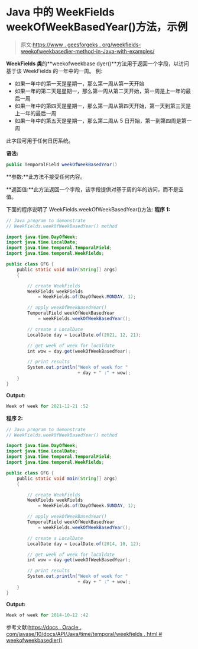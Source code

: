 # Java 中的 WeekFields weekOfWeekBasedYear()方法，示例

> 原文:[https://www . geesforgeks . org/weekfields-weekofweekbasedier-method-in-Java-with-examples/](https://www.geeksforgeeks.org/weekfields-weekofweekbasedyear-method-in-java-with-examples/)

**WeekFields 类**的**weekofweekbase dyer()**方法用于返回一个字段，以访问基于该 WeekFields 的一年中的一周。
例:

*   如果一年中的第一天是星期一，那么第一周从第一天开始
*   如果一年的第二天是星期一，那么第一周从第二天开始，第一周是上一年的最后一周
*   如果一年中的第四天是星期一，那么第一周从第四天开始，第一天到第三天是上一年的最后一周
*   如果一年中的第五天是星期一，那么第二周从 5 日开始，第一到第四周是第一周

此字段可用于任何日历系统。

**语法:**

```java
public TemporalField weekOfWeekBasedYear()

```

**参数:**此方法不接受任何内容。

**返回值:**此方法返回一个字段，该字段提供对基于周的年的访问，而不是空值。

下面的程序说明了 WeekFields.weekOfWeekBasedYear()方法:
**程序 1:**

```java
// Java program to demonstrate
// WeekFields.weekOfWeekBasedYear() method

import java.time.DayOfWeek;
import java.time.LocalDate;
import java.time.temporal.TemporalField;
import java.time.temporal.WeekFields;

public class GFG {
    public static void main(String[] args)
    {

        // create WeekFields
        WeekFields weekFields
            = WeekFields.of(DayOfWeek.MONDAY, 1);

        // apply weekOfWeekBasedYear()
        TemporalField weekOfWeekBasedYear
            = weekFields.weekOfWeekBasedYear();

        // create a LocalDate
        LocalDate day = LocalDate.of(2021, 12, 21);

        // get week of week for localdate
        int wow = day.get(weekOfWeekBasedYear);

        // print results
        System.out.println("Week of week for "
                           + day + " :" + wow);
    }
}
```

**Output:**

```java
Week of week for 2021-12-21 :52

```

**程序 2:**

```java
// Java program to demonstrate
// WeekFields.weekOfWeekBasedYear() method

import java.time.DayOfWeek;
import java.time.LocalDate;
import java.time.temporal.TemporalField;
import java.time.temporal.WeekFields;

public class GFG {
    public static void main(String[] args)
    {

        // create WeekFields
        WeekFields weekFields
            = WeekFields.of(DayOfWeek.SUNDAY, 1);

        // apply weekOfWeekBasedYear()
        TemporalField weekOfWeekBasedYear
            = weekFields.weekOfWeekBasedYear();

        // create a LocalDate
        LocalDate day = LocalDate.of(2014, 10, 12);

        // get week of week for localdate
        int wow = day.get(weekOfWeekBasedYear);

        // print results
        System.out.println("Week of week for "
                           + day + " :" + wow);
    }
}
```

**Output:**

```java
Week of week for 2014-10-12 :42

```

参考文献:[https://docs . Oracle . com/javase/10/docs/API/Java/time/temporal/weekfields . html # weekofweekbasedier()](https://docs.oracle.com/javase/10/docs/api/java/time/temporal/WeekFields.html#weekOfWeekBasedYear())